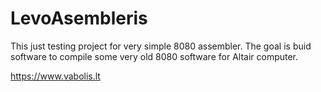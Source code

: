 # LevoAsembleris

This just testing project for very simple 8080 assembler.
The goal is buid software to compile some very old 8080 software for Altair computer.

https://www.vabolis.lt
